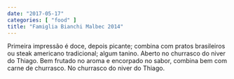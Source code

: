 ```yaml
---
date: "2017-05-17"
categories: [ "food" ]
title: "Famiglia Bianchi Malbec 2014"
---
```

Primeira impressão é doce, depois picante; combina com pratos brasileiros ou steak americano tradicional; algum tanino. Aberto no churrasco do niver do Thiago. Bem frutado no aroma e encorpado no sabor, combina bem com carne de churrasco. No churrasco do niver do Thiago.
